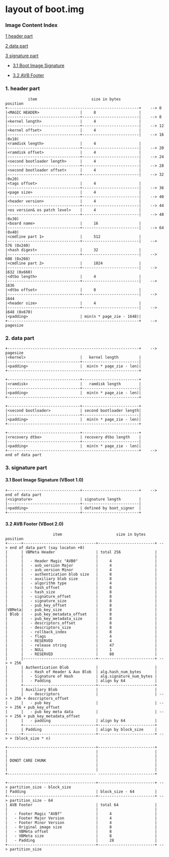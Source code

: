 # layout of boot.img

### Image Content Index

[1 header part](#1-header-part)

[2 data part](#2-data-part)

[3 signature part](#3-signature-part)

 - [3.1 Boot Image Signature](#31-boot-image-signature-vboot-10)

 - [3.2 AVB Footer](#32-avb-footer-vboot-20)

### 1. header part

              item                        size in bytes             position
    +----------------------------------------------------------+    --> 0
    |<MAGIC HEADER>                  |     8                   |
    |--------------------------------+-------------------------|    --> 8
    |<kernel length>                 |     4                   |
    |--------------------------------+-------------------------|    --> 12
    |<kernel offset>                 |     4                   |
    |--------------------------------+-------------------------|    --> 16 (0x10)
    |<ramdisk length>                |     4                   |
    |--------------------------------+-------------------------|    --> 20
    |<ramdisk offset>                |     4                   |
    |--------------------------------+-------------------------|    --> 24
    |<second bootloader length>      |     4                   |
    |--------------------------------+-------------------------|    --> 28
    |<second bootloader offset>      |     4                   |
    |--------------------------------+-------------------------|    --> 32 (0x20)
    |<tags offset>                   |     4                   |
    |--------------------------------+-------------------------|    --> 36
    |<page size>                     |     4                   |
    |--------------------------------+-------------------------|    --> 40
    |<header version>                |     4                   |
    |--------------------------------+-------------------------|    --> 44
    |<os version& os patch level>    |     4                   |
    |--------------------------------+-------------------------|    --> 48 (0x30)
    |<board name>                    |     16                  |
    |--------------------------------+-------------------------|    --> 64 (0x40)
    |<cmdline part 1>                |     512                 |
    |--------------------------------+-------------------------|    --> 576 (0x240)
    |<hash digest>                   |     32                  |
    |--------------------------------+-------------------------|    --> 608 (0x260)
    |<cmdline part 2>                |     1024                |
    |--------------------------------+-------------------------|    --> 1632 (0x660)
    |<dtbo length>                   |     4                   |
    |--------------------------------+-------------------------|    --> 1636
    |<dtbo offset>                   |     8                   |
    |--------------------------------+-------------------------|    --> 1644
    |<header size>                   |     4                   |
    |--------------------------------+-------------------------|    --> 1648 (0x670)
    |<padding>                       | min(n * page_zie - 1648)|
    +----------------------------------------------------------+    --> pagesize

### 2. data part

    +----------------------------------------------------------+    --> pagesize
    |<kernel>                        |   kernel length         |
    |--------------------------------+-------------------------|
    |<padding>                       |  min(n * page_zie - len)|
    +----------------------------------------------------------+

    +--------------------------------+-------------------------+
    |<ramdisk>                       |   ramdisk length        |
    |--------------------------------+-------------------------|
    |<padding>                       |  min(n * page_zie - len)|
    +----------------------------------------------------------+

    +--------------------------------+-------------------------+
    |<second bootloader>             | second bootloader length|
    |--------------------------------+-------------------------|
    |<padding>                       |  min(n * page_zie - len)|
    +----------------------------------------------------------+

    +--------------------------------+-------------------------+
    |<recovery dtbo>                 | recovery dtbo length    |
    |--------------------------------+-------------------------|
    |<padding>                       |  min(n * page_zie - len)|
    +----------------------------------------------------------+    --> end of data part

### 3. signature part

#### 3.1 Boot Image Signature (VBoot 1.0)

    +--------------------------------+-------------------------+    --> end of data part
    |<signature>                     | signature length        |
    |--------------------------------+-------------------------|
    |<padding>                       | defined by boot_signer  |
    +--------------------------------+-------------------------+

#### 3.2 AVB Footer (VBoot 2.0)

                         item                        size in bytes             position
    +------+--------------------------------+-------------------------+ --> end of data part (say locaton +0)
    |      | VBMeta Header                  | total 256               |
    |      |                                |                         |
    |      |   - Header Magic "AVB0"        |     4                   |
    |      |   - avb_version Major          |     4                   |
    |      |   - avb_version Minor          |     4                   |
    |      |   - authentication blob size   |     8                   |
    |      |   - auxiliary blob size        |     8                   |
    |      |   - algorithm type             |     4                   |
    |      |   - hash_offset                |     8                   |
    |      |   - hash_size                  |     8                   |
    |      |   - signature_offset           |     8                   |
    |      |   - signature_size             |     8                   |
    |      |   - pub_key_offset             |     8                   |
    |VBMeta|   - pub_key_size               |     8                   |
    | Blob |   - pub_key_metadata_offset    |     8                   |
    |      |   - pub_key_metadata_size      |     8                   |
    |      |   - descriptors_offset         |     8                   |
    |      |   - descriptors_size           |     8                   |
    |      |   - rollback_index             |     8                   |
    |      |   - flags                      |     4                   |
    |      |   - RESERVED                   |     4                   |
    |      |   - release string             |     47                  |
    |      |   - NULL                       |     1                   |
    |      |   - RESERVED                   |     80                  |
    |      |--------------------------------+-------------------------+ --> + 256
    |      | Authentication Blob            |                         |
    |      |   - Hash of Header & Aux Blob  | alg.hash_num_bytes      |
    |      |   - Signature of Hash          | alg.signature_num_bytes |
    |      |   - Padding                    | align by 64             |
    |      +--------------------------------+-------------------------+
    |      | Auxiliary Blob                 |                         |
    |      |   - descriptors                |                         | --> + 256 + descriptors_offset
    |      |   - pub key                    |                         | --> + 256 + pub_key_offset
    |      |   - pub key meta data          |                         | --> + 256 + pub_key_metadata_offset
    |      |   - padding                    | align by 64             |
    |      +--------------------------------+-------------------------+
    |      | Padding                        | align by block_size     |
    +------+--------------------------------+-------------------------+ --> + (block_size * n)
   
    +---------------------------------------+-------------------------+
    |                                       |                         |
    |                                       |                         |
    | DONOT CARE CHUNK                      |                         |
    |                                       |                         |
    |                                       |                         |
    +--------------------------------------- -------------------------+
                                             
    +---------------------------------------+-------------------------+ --> partition_size - block_size
    | Padding                               | block_size - 64         |
    +---------------------------------------+-------------------------+ --> partition_size - 64
    | AVB Footer                            | total 64                |
    |                                       |                         |
    |   - Footer Magic "AVBf"               |     4                   |
    |   - Footer Major Version              |     4                   |
    |   - Footer Minor Version              |     4                   |
    |   - Original image size               |     8                   |
    |   - VBMeta offset                     |     8                   |
    |   - VBMeta size                       |     8                   |
    |   - Padding                           |     28                  |
    +---------------------------------------+-------------------------+ --> partition_size
